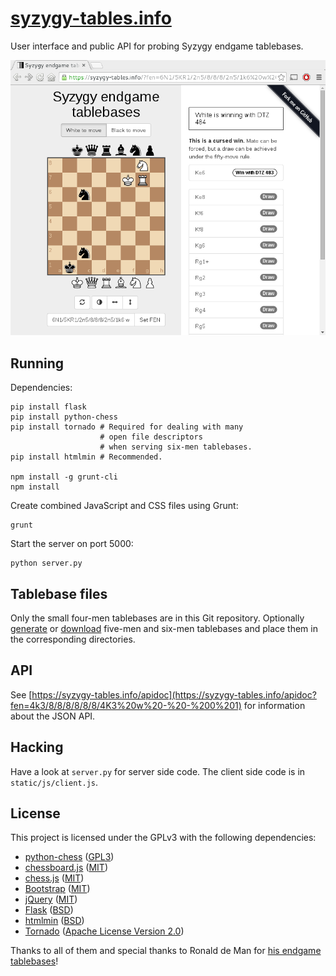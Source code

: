 [syzygy-tables.info](https://syzygy-tables.info)
================================================

User interface and public API for probing Syzygy endgame tablebases.

[![Screenshot of the longest winning 6 piece endgame](/screenshot.png)](https://syzygy-tables.info/?fen=6N1/5KR1/2n5/8/8/8/2n5/1k6%20w%20-%20-%200%201)

Running
-------

Dependencies:

    pip install flask
    pip install python-chess
    pip install tornado # Required for dealing with many
                        # open file descriptors
                        # when serving six-men tablebases.
    pip install htmlmin # Recommended.

    npm install -g grunt-cli
    npm install

Create combined JavaScript and CSS files using Grunt:

    grunt

Start the server on port 5000:

    python server.py

Tablebase files
---------------

Only the small four-men tablebases are in this Git repository. Optionally [generate](https://github.com/syzygy1/tb) or [download](http://oics.olympuschess.com/tracker/index.php) five-men and six-men tablebases and place them in the corresponding directories.

API
---

See [https://syzygy-tables.info/apidoc](https://syzygy-tables.info/apidoc?fen=4k3/8/8/8/8/8/8/4K3%20w%20-%20-%200%201) for information about the JSON API.

Hacking
-------

Have a look at `server.py` for server side code. The client side code is in
`static/js/client.js`.

License
-------

This project is licensed under the GPLv3 with the following dependencies:

* [python-chess](https://github.com/niklasf/python-chess) ([GPL3](https://github.com/niklasf/python-chess/blob/master/LICENSE))
* [chessboard.js](http://chessboardjs.com/) ([MIT](https://github.com/oakmac/chessboardjs/blob/master/LICENSE))
* [chess.js](https://github.com/jhlywa/chess.js) ([MIT](https://github.com/jhlywa/chess.js/blob/master/LICENSE))
* [Bootstrap](http://getbootstrap.com/) ([MIT](https://github.com/twbs/bootstrap/blob/master/LICENSE))
* [jQuery](https://jquery.com/) ([MIT](https://github.com/jquery/jquery/blob/master/LICENSE.txt))
* [Flask](http://flask.pocoo.org/) ([BSD](http://flask.pocoo.org/docs/0.10/license/">BSD</a>))
* [htmlmin](https://htmlmin.readthedocs.org/en/latest/) ([BSD](https://github.com/mankyd/htmlmin/blob/master/LICENSE))
* [Tornado](http://www.tornadoweb.org/en/stable/) ([Apache License Version 2.0](https://github.com/tornadoweb/tornado/blob/master/LICENSE))

Thanks to all of them and special thanks to Ronald de Man for [his endgame tablebases](https://github.com/syzygy1/tb)!
